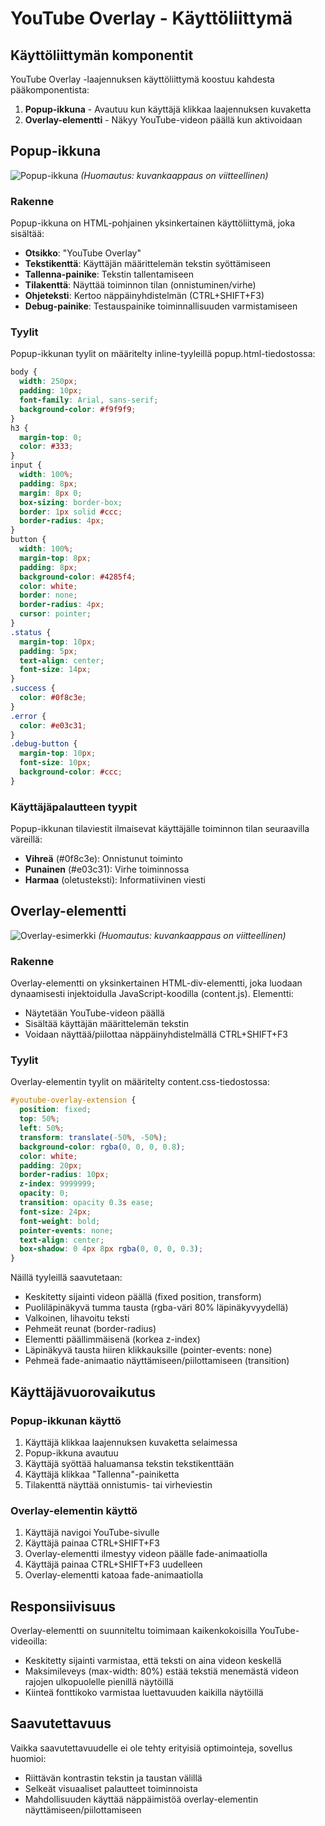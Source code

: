 # YouTube Overlay - Käyttöliittymä

## Käyttöliittymän komponentit

YouTube Overlay -laajennuksen käyttöliittymä koostuu kahdesta pääkomponentista:

1. **Popup-ikkuna** - Avautuu kun käyttäjä klikkaa laajennuksen kuvaketta
2. **Overlay-elementti** - Näkyy YouTube-videon päällä kun aktivoidaan

## Popup-ikkuna

![Popup-ikkuna](../images/popup-screenshot.png) *(Huomautus: kuvankaappaus on viitteellinen)*

### Rakenne

Popup-ikkuna on HTML-pohjainen yksinkertainen käyttöliittymä, joka sisältää:

- **Otsikko**: "YouTube Overlay"
- **Tekstikenttä**: Käyttäjän määrittelemän tekstin syöttämiseen
- **Tallenna-painike**: Tekstin tallentamiseen
- **Tilakenttä**: Näyttää toiminnon tilan (onnistuminen/virhe)
- **Ohjeteksti**: Kertoo näppäinyhdistelmän (CTRL+SHIFT+F3)
- **Debug-painike**: Testauspainike toiminnallisuuden varmistamiseen

### Tyylit

Popup-ikkunan tyylit on määritelty inline-tyyleillä popup.html-tiedostossa:

```css
body { 
  width: 250px; 
  padding: 10px; 
  font-family: Arial, sans-serif;
  background-color: #f9f9f9;
}
h3 {
  margin-top: 0;
  color: #333;
}
input { 
  width: 100%; 
  padding: 8px;
  margin: 8px 0;
  box-sizing: border-box;
  border: 1px solid #ccc;
  border-radius: 4px;
}
button { 
  width: 100%; 
  margin-top: 8px;
  padding: 8px;
  background-color: #4285f4;
  color: white;
  border: none;
  border-radius: 4px;
  cursor: pointer;
}
.status { 
  margin-top: 10px; 
  padding: 5px;
  text-align: center;
  font-size: 14px;
}
.success { 
  color: #0f8c3e; 
}
.error { 
  color: #e03c31; 
}
.debug-button {
  margin-top: 10px;
  font-size: 10px;
  background-color: #ccc;
}
```

### Käyttäjäpalautteen tyypit

Popup-ikkunan tilaviestit ilmaisevat käyttäjälle toiminnon tilan seuraavilla väreillä:

- **Vihreä** (#0f8c3e): Onnistunut toiminto
- **Punainen** (#e03c31): Virhe toiminnossa
- **Harmaa** (oletusteksti): Informatiivinen viesti

## Overlay-elementti

![Overlay-esimerkki](../images/overlay-screenshot.png) *(Huomautus: kuvankaappaus on viitteellinen)*

### Rakenne

Overlay-elementti on yksinkertainen HTML-div-elementti, joka luodaan dynaamisesti injektoidulla JavaScript-koodilla (content.js). Elementti:

- Näytetään YouTube-videon päällä
- Sisältää käyttäjän määrittelemän tekstin
- Voidaan näyttää/piilottaa näppäinyhdistelmällä CTRL+SHIFT+F3

### Tyylit

Overlay-elementin tyylit on määritelty content.css-tiedostossa:

```css
#youtube-overlay-extension {
  position: fixed;
  top: 50%;
  left: 50%;
  transform: translate(-50%, -50%);
  background-color: rgba(0, 0, 0, 0.8);
  color: white;
  padding: 20px;
  border-radius: 10px;
  z-index: 9999999;
  opacity: 0;
  transition: opacity 0.3s ease;
  font-size: 24px;
  font-weight: bold;
  pointer-events: none;
  text-align: center;
  box-shadow: 0 4px 8px rgba(0, 0, 0, 0.3);
}
```

Näillä tyyleillä saavutetaan:
- Keskitetty sijainti videon päällä (fixed position, transform)
- Puoliläpinäkyvä tumma tausta (rgba-väri 80% läpinäkyvyydellä)
- Valkoinen, lihavoitu teksti
- Pehmeät reunat (border-radius)
- Elementti päällimmäisenä (korkea z-index)
- Läpinäkyvä tausta hiiren klikkauksille (pointer-events: none)
- Pehmeä fade-animaatio näyttämiseen/piilottamiseen (transition)

## Käyttäjävuorovaikutus

### Popup-ikkunan käyttö

1. Käyttäjä klikkaa laajennuksen kuvaketta selaimessa
2. Popup-ikkuna avautuu
3. Käyttäjä syöttää haluamansa tekstin tekstikenttään
4. Käyttäjä klikkaa "Tallenna"-painiketta
5. Tilakenttä näyttää onnistumis- tai virheviestin

### Overlay-elementin käyttö

1. Käyttäjä navigoi YouTube-sivulle
2. Käyttäjä painaa CTRL+SHIFT+F3
3. Overlay-elementti ilmestyy videon päälle fade-animaatiolla
4. Käyttäjä painaa CTRL+SHIFT+F3 uudelleen
5. Overlay-elementti katoaa fade-animaatiolla

## Responsiivisuus

Overlay-elementti on suunniteltu toimimaan kaikenkokoisilla YouTube-videoilla:
- Keskitetty sijainti varmistaa, että teksti on aina videon keskellä
- Maksimileveys (max-width: 80%) estää tekstiä menemästä videon rajojen ulkopuolelle pienillä näytöillä
- Kiinteä fonttikoko varmistaa luettavuuden kaikilla näytöillä

## Saavutettavuus

Vaikka saavutettavuudelle ei ole tehty erityisiä optimointeja, sovellus huomioi:
- Riittävän kontrastin tekstin ja taustan välillä
- Selkeät visuaaliset palautteet toiminnoista
- Mahdollisuuden käyttää näppäimistöä overlay-elementin näyttämiseen/piilottamiseen 